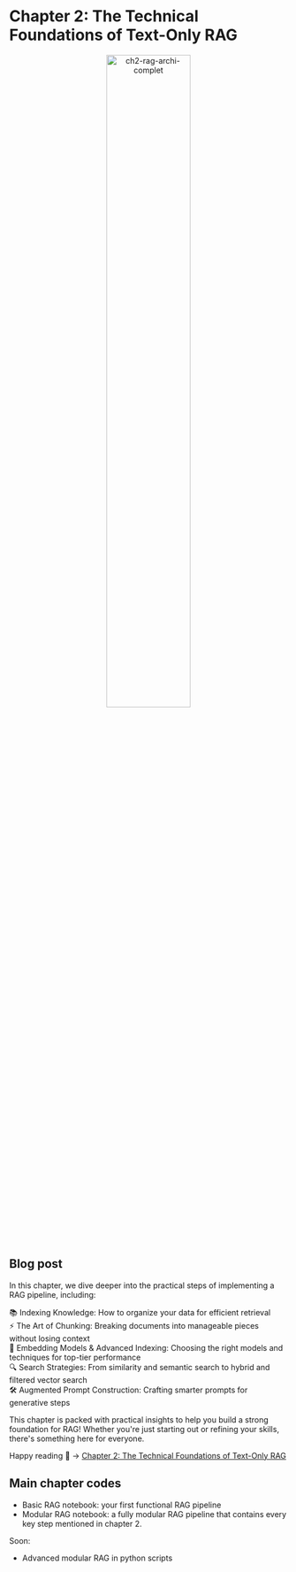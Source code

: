 # Chapter 2: The Technical Foundations of Text-Only RAG

<div align="center">
  <img src="https://github.com/user-attachments/assets/1062e971-0f5f-45c6-b20f-3dbd66751c28" width="55%" alt="ch2-rag-archi-complet">
</div>

## Blog post
In this chapter, we dive deeper into the practical steps of implementing a RAG pipeline, including:

📚 Indexing Knowledge: How to organize your data for efficient retrieval  <br>
⚡️ The Art of Chunking: Breaking documents into manageable pieces without losing context  <br>
🧠 Embedding Models & Advanced Indexing: Choosing the right models and techniques for top-tier performance  <br>
🔍 Search Strategies: From similarity and semantic search to hybrid and filtered vector search  <br>
🛠 Augmented Prompt Construction: Crafting smarter prompts for generative steps  <br>

This chapter is packed with practical insights to help you build a strong foundation for RAG! Whether you're just starting out or refining your skills, there's something here for everyone.

Happy reading 🤗 ->  [Chapter 2: The Technical Foundations of Text-Only RAG](https://medium.com/@marcharaoui/chapter-2-the-technical-foundations-of-text-only-rag-3e462eb5307e)

## Main chapter codes
- Basic RAG notebook: your first functional RAG pipeline
- Modular RAG notebook: a fully modular RAG pipeline that contains every key step mentioned in chapter 2.

Soon:
- Advanced modular RAG in python scripts 
